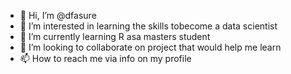 - 👋 Hi, I’m @dfasure
- 👀 I’m interested in learning the skills tobecome a data scientist
- 🌱 I’m currently learning R asa masters student
- 💞️ I’m looking to collaborate on project that would help me learn
- 📫 How to reach me via info on my profile

<!---
dfasure/dfasure is a ✨ special ✨ repository because its `README.md` (this file) appears on your GitHub profile.
You can click the Preview link to take a look at your changes.
--->
